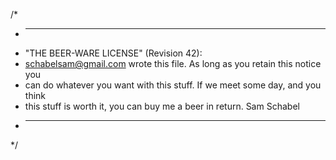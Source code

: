 /*
 * ----------------------------------------------------------------------------
 * "THE BEER-WARE LICENSE" (Revision 42):
 * <schabelsam@gmail.com> wrote this file. As long as you retain this notice you
 * can do whatever you want with this stuff. If we meet some day, and you think
 * this stuff is worth it, you can buy me a beer in return.   Sam Schabel
 * ----------------------------------------------------------------------------
 */ 
